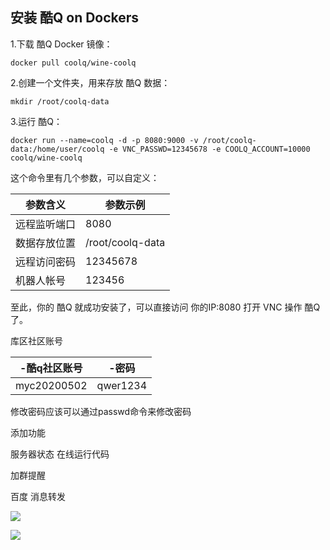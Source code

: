 ## 安装 酷Q on Dockers

1.下载 酷Q Docker 镜像：

```
docker pull coolq/wine-coolq
```

2.创建一个文件夹，用来存放 酷Q 数据：

```
mkdir /root/coolq-data
```

3.运行 酷Q：

```
docker run --name=coolq -d -p 8080:9000 -v /root/coolq-data:/home/user/coolq -e VNC_PASSWD=12345678 -e COOLQ_ACCOUNT=10000 coolq/wine-coolq
```

这个命令里有几个参数，可以自定义：

| **参数含义** | **参数示例**     |
| ------------ | ---------------- |
| 远程监听端口 | 8080             |
| 数据存放位置 | /root/coolq-data |
| 远程访问密码 | 12345678         |
| 机器人帐号   | 123456           |

至此，你的 酷Q 就成功安装了，可以直接访问 你的IP:8080 打开 VNC 操作 酷Q 了。

库区社区账号

| -酷q社区账号 | -密码    |
| ------------ | -------- |
| myc20200502  | qwer1234 |



修改密码应该可以通过passwd命令来修改密码



添加功能

服务器状态
在线运行代码

加群提醒

百度
消息转发

![](https://imgc.cqp.me/forum/201908/24/164539t76w88zmcc8btvtm.png)



![](https://www.baidu.com/img/dong_f6764cd1911fae7d460b25e31c7e342c.gif)

